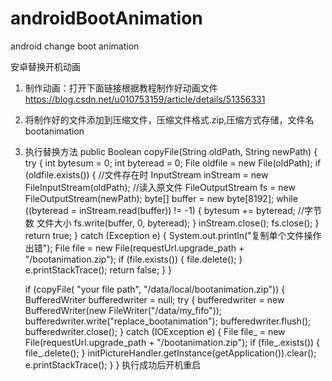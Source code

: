 # androidBootAnimation
android change boot animation

安卓替换开机动画

1. 制作动画：打开下面链接根据教程制作好动画文件
 https://blog.csdn.net/u010753159/article/details/51356331
 
2. 将制作好的文件添加到压缩文件，压缩文件格式.zip,压缩方式存储，文件名bootanimation

3. 执行替换方法
 public Boolean copyFile(String oldPath, String newPath) {
        try {
            int bytesum = 0;
            int byteread = 0;
            File oldfile = new File(oldPath);
            if (oldfile.exists()) { //文件存在时
                InputStream inStream = new FileInputStream(oldPath); //读入原文件
                FileOutputStream fs = new FileOutputStream(newPath);
                byte[] buffer = new byte[8192];
                while ((byteread = inStream.read(buffer)) != -1) {
                    bytesum += byteread; //字节数 文件大小
                    fs.write(buffer, 0, byteread);
                }
                inStream.close();
                fs.close();
            }
            return true;
        } catch (Exception e) {
            System.out.println("复制单个文件操作出错");
            File file = new File(requestUrl.upgrade_path
                    + "/bootanimation.zip");
            if (file.exists()) {
                file.delete();
            }
            e.printStackTrace();
            return false;
        }
    }
    
    
     if (copyFile( "your file path", "/data/local/bootanimation.zip")) {
                        BufferedWriter bufferedwriter = null;
                        try {
                            bufferedwriter = new BufferedWriter(new FileWriter("/data/my_fifo"));
                            bufferedwriter.write("replace_bootanimation");
                            bufferedwriter.flush();
                            bufferedwriter.close();
                        } catch (IOException e) {
                            File file_ = new File(requestUrl.upgrade_path
                                    + "/bootanimation.zip");
                            if (file_.exists()) {
                                file_.delete();
                            }
                            initPictureHandler.getInstance(getApplication()).clear();
                            e.printStackTrace();
                        }
                    }
  执行成功后开机重启
                    
